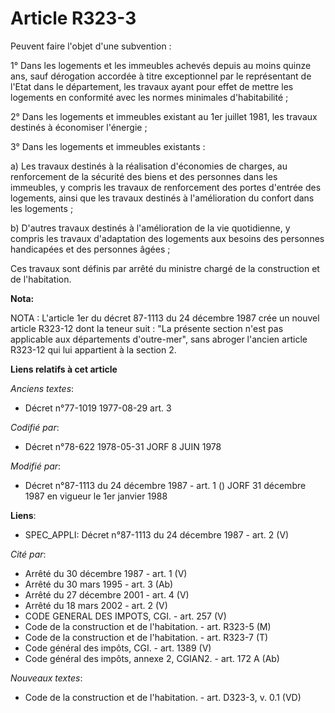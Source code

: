 # Article R323-3

Peuvent faire l'objet d'une subvention :

1° Dans les logements et les immeubles achevés depuis au moins quinze ans, sauf dérogation accordée à titre exceptionnel par
le représentant de l'Etat dans le département, les travaux ayant pour effet de mettre les logements en conformité avec les
normes minimales d'habitabilité ;

2° Dans les logements et immeubles existant au 1er juillet 1981, les travaux destinés à économiser l'énergie ;

3° Dans les logements et immeubles existants :

a) Les travaux destinés à la réalisation d'économies de charges, au renforcement de la sécurité des biens et des personnes
dans les immeubles, y compris les travaux de renforcement des portes d'entrée des logements, ainsi que les travaux destinés à
l'amélioration du confort dans les logements ;

b) D'autres travaux destinés à l'amélioration de la vie quotidienne, y compris les travaux d'adaptation des logements aux
besoins des personnes handicapées et des personnes âgées ;

Ces travaux sont définis par arrêté du ministre chargé de la construction et de l'habitation.

**Nota:**

NOTA : L'article 1er du décret 87-1113 du 24 décembre 1987 crée un nouvel article R323-12 dont la teneur suit : "La présente
section n'est pas applicable aux départements d'outre-mer", sans abroger l'ancien article R323-12 qui lui appartient à la
section 2.

**Liens relatifs à cet article**

_Anciens textes_:

  - Décret n°77-1019 1977-08-29 art. 3

_Codifié par_:

  - Décret n°78-622 1978-05-31 JORF 8 JUIN 1978

_Modifié par_:

  - Décret n°87-1113 du 24 décembre 1987 - art. 1 () JORF 31 décembre 1987 en vigueur le 1er janvier 1988

**Liens**:

  - SPEC_APPLI: Décret n°87-1113 du 24 décembre 1987 - art. 2 (V)

_Cité par_:

  - Arrêté du 30 décembre 1987 - art. 1 (V)
  - Arrêté du 30 mars 1995 - art. 3 (Ab)
  - Arrêté du 27 décembre 2001 - art. 4 (V)
  - Arrêté du 18 mars 2002 - art. 2 (V)
  - CODE GENERAL DES IMPOTS, CGI. - art. 257 (V)
  - Code de la construction et de l'habitation. - art. R323-5 (M)
  - Code de la construction et de l'habitation. - art. R323-7 (T)
  - Code général des impôts, CGI. - art. 1389 (V)
  - Code général des impôts, annexe 2, CGIAN2. - art. 172 A (Ab)

_Nouveaux textes_:

  - Code de la construction et de l'habitation. - art. D323-3, v. 0.1 (VD)
